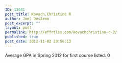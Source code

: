 ```yaml
---
ID: 13641
post_title: Kovach,Christine R
author: Joel DesArmo
post_excerpt: ""
layout: post
permalink: http://effrtlss.com/kovachchristine-r-3/
published: true
post_date: 2012-11-02 20:56:13
---
```

<p>Average GPA in Spring 2012 for first course listed: 0</p>
